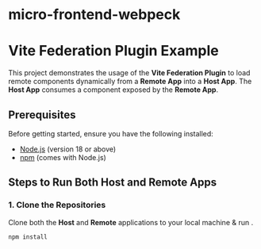 # micro-frontend-webpeck

# Vite Federation Plugin Example

This project demonstrates the usage of the **Vite Federation Plugin** to load remote components dynamically from a **Remote App** into a **Host App**. The **Host App** consumes a component exposed by the **Remote App**.

## Prerequisites

Before getting started, ensure you have the following installed:

- [Node.js](https://nodejs.org/) (version 18 or above)
- [npm](https://npmjs.com/) (comes with Node.js)

## Steps to Run Both Host and Remote Apps

### 1. Clone the Repositories

Clone both the **Host** and **Remote** applications to your local machine & run .

```bash
npm install
```
